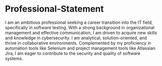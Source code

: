 # Professional-Statement
I am an ambitious professional seeking a career transition into the IT field, specifically in software testing. With a strong background in organizational management and effective communication, I am driven to acquire new skills and knowledge in cybersecurity. I am analytical, solution-oriented, and thrive in collaborative environments. Complemented by my proficiency in automation tools like Selenium and project management tools like Atlassian Jira, I am eager to contribute to the security and quality of software systems.
